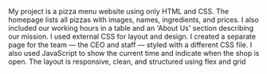 My project is a pizza menu website using only HTML and CSS. The homepage lists all pizzas with images, names, ingredients, and prices. I also included our working hours in a table and an 'About Us' section describing our mission. I used external CSS for layout and design. I created a separate page for the team — the CEO and staff — styled with a different CSS file. I also used JavaScript to show the current time and indicate when the shop is open. The layout is responsive, clean, and structured using flex and grid

